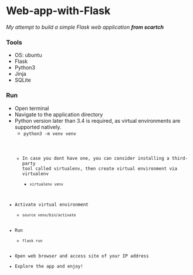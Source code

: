 # Web-app-with-Flask

_My attempt to build a simple Flask web application **from scartch**_

### Tools

* OS: ubuntu
* Flask
* Python3
* Jinja
* SQLite

### Run
* Open terminal
* Navigate to the application directory
* Python version later than 3.4 is required, as virtual environments are supported natively.
  + <code>python3 -m venv venv
  * In case you dont have one, you can consider installing a third-party tool called virtualenv, then create virtual environment via virtualenv
    + <code>virtualenv venv</code>
* Activate virtual environment
  + <code>source venv/bin/activate</code>
* Run
  + <code>flask run</code>
* Open web browser and access site of your IP address
* Explore the app and enjoy!
